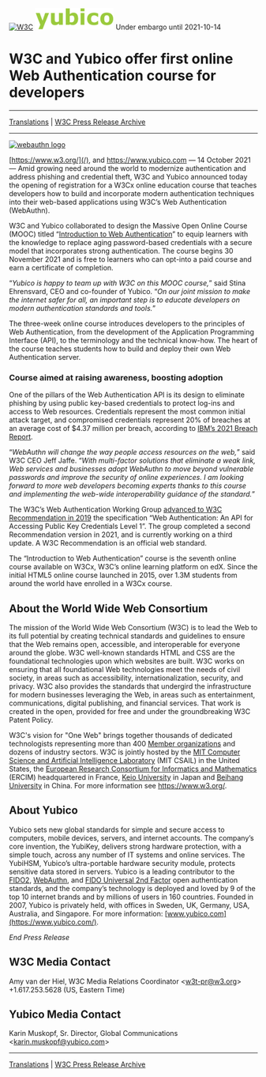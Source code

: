 [<img src="https://www.w3.org/Icons/w3c_home" alt="W3C" width="72" height="48" />](https://www.w3.org/) [<img src="yubico-logo-small.png" alt="Yubico" height="44" />](https://www.yubico.com/) <span class="info">Under embargo until 2021-10-14</span>

# W3C and Yubico offer first online Web Authentication course for developers

---

[Translations](/Press/Releases-2021#webauthn-mooc) | [W3C Press Release Archive](/Press/)

---

[<img src="https://www.w3.org/2019/03/webauthn-color.png" alt="webauthn logo" height="100" />](https://www.edx.org/course/introduction-to-web-authentication)

[https://www.w3.org/](/), and <https://www.yubico.com> — 14 October 2021 — Amid growing need around the world to modernize authentication and address phishing and credential theft, W3C and Yubico announced today the opening of registration for a W3Cx online education course that teaches developers how to build and incorporate modern authentication techniques into their web-based applications using W3C’s Web Authentication (WebAuthn).

W3C and Yubico collaborated to design the Massive Open Online Course (MOOC) titled “[Introduction to Web Authentication](https://www.edx.org/course/introduction-to-web-authentication)” to equip learners with the knowledge to replace aging password-based credentials with a secure model that incorporates strong authentication. The course begins 30 November 2021 and is free to learners who can opt-into a paid course and earn a certificate of completion.

“_Yubico is happy to team up with W3C on this MOOC course,_” said Stina Ehrensvard, CEO and co-founder of Yubico. “_On our joint mission to make the internet safer for all, an important step is to educate developers on modern authentication standards and tools._”

The three-week online course introduces developers to the principles of Web Authentication, from the development of the Application Programming Interface (API), to the terminology and the technical know-how. The heart of the course teaches students how to build and deploy their own Web Authentication server.

### Course aimed at raising awareness, boosting adoption

One of the pillars of the Web Authentication API is its design to eliminate phishing by using public key-based credentials to protect log-ins and access to Web resources. Credentials represent the most common initial attack target, and compromised credentials represent 20% of breaches at an average cost of $4.37 million per breach, according to [IBM’s 2021 Breach Report](https://www.ibm.com/security/data-breach).

“_WebAuthn will change the way people access resources on the web,_” said W3C CEO Jeff Jaffe. “_With multi-factor solutions that eliminate a weak link, Web services and businesses adopt WebAuthn to move beyond vulnerable passwords and improve the security of online experiences. I am looking forward to more web developers becoming experts thanks to this course and implementing the web-wide interoperability guidance of the standard._”

The W3C’s Web Authentication Working Group [advanced to W3C Recommendation in 2019](https://www.w3.org/2019/03/pressrelease-webauthn-rec.html.en) the specification “Web Authentication: An API for Accessing Public Key Credentials Level 1”. The group completed a second Recommendation version in 2021, and is currently working on a third update. A W3C Recommendation is an official web standard.

The “Introduction to Web Authentication” course is the seventh online course available on W3Cx, W3C’s online learning platform on edX. Since the initial HTML5 online course launched in 2015, over 1.3M students from around the world have enrolled in a W3Cx course.

## About the World Wide Web Consortium

The mission of the World Wide Web Consortium (W3C) is to lead the Web to its full potential by creating technical standards and guidelines to ensure that the Web remains open, accessible, and interoperable for everyone around the globe. W3C well-known standards HTML and CSS are the foundational technologies upon which websites are built. W3C works on ensuring that all foundational Web technologies meet the needs of civil society, in areas such as accessibility, internationalization, security, and privacy. W3C also provides the standards that undergird the infrastructure for modern businesses leveraging the Web, in areas such as entertainment, communications, digital publishing, and financial services. That work is created in the open, provided for free and under the groundbreaking W3C Patent Policy.

W3C's vision for "One Web" brings together thousands of dedicated technologists representing more than 400 [Member organizations](/Consortium/Member/List) and dozens of industry sectors. W3C is jointly hosted by the [MIT Computer Science and Artificial Intelligence Laboratory](https://www.csail.mit.edu/) (MIT CSAIL) in the United States, the [European Research Consortium for Informatics and Mathematics](https://www.ercim.eu/) (ERCIM) headquartered in France, [Keio University](https://www.keio.ac.jp/) in Japan and [Beihang University](https://ev.buaa.edu.cn/) in China. For more information see <https://www.w3.org/>.

## About Yubico

Yubico sets new global standards for simple and secure access to computers, mobile devices, servers, and internet accounts. The company’s core invention, the YubiKey, delivers strong hardware protection, with a simple touch, across any number of IT systems and online services. The YubiHSM, Yubico’s ultra-portable hardware security module, protects sensitive data stored in servers. Yubico is a leading contributor to the [FIDO2](https://www.yubico.com/solutions/fido2/), [WebAuthn](https://www.yubico.com/solutions/webauthn/), and [FIDO Universal 2nd Factor](https://www.yubico.com/solutions/fido-u2f/) open authentication standards, and the company’s technology is deployed and loved by 9 of the top 10 internet brands and by millions of users in 160 countries. Founded in 2007, Yubico is privately held, with offices in Sweden, UK, Germany, USA, Australia, and Singapore. For more information: [www.yubico.com](https://www.yubico.com/).

_End Press Release_

## W3C Media Contact

Amy van der Hiel, W3C Media Relations Coordinator &lt;<w3t-pr@w3.org>&gt;  
+1.617.253.5628 (US, Eastern Time)

## Yubico Media Contact

Karin Muskopf, Sr. Director, Global Communications &lt;<karin.muskopf@yubico.com>&gt;

---

[Translations](/Press/Releases-2021#webauthn-mooc) | [W3C Press Release Archive](/Press/)
